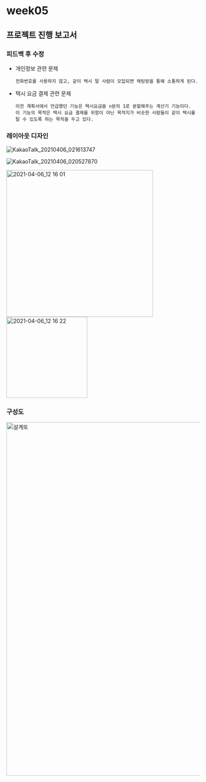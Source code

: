 # week05

## 프로젝트 진행 보고서

### 피드백 후 수정

  - 개인정보 관련 문제

        전화번호를 사용하지 않고, 같이 택시 탈 사람이 모집되면 채팅방을 통해 소통하게 된다.

  - 택시 요금 결제 관련 문제
        
        이전 계획서에서 언급했던 기능은 택시요금을 n분의 1로 분할해주는 계산기 기능이다.
        이 기능의 목적은 택시 요금 결제를 위함이 아닌 목적지가 비슷한 사람들이 같이 택시를 탈 수 있도록 하는 목적을 두고 있다. 
        
### 레이아웃 디자인

![KakaoTalk_20210406_021613747](https://user-images.githubusercontent.com/80017979/113605057-1c9e0e00-9681-11eb-9cbf-70d0c1b8452b.png)

![KakaoTalk_20210406_020527870](https://user-images.githubusercontent.com/80017979/113605372-83232c00-9681-11eb-8507-d5014ed99c07.png)

<img width="382" alt="2021-04-06_12 16 01" src="https://user-images.githubusercontent.com/80017979/113605688-f462df00-9681-11eb-8547-a7890ccfa957.png">

<img width="211" alt="2021-04-06_12 16 22" src="https://user-images.githubusercontent.com/80017979/113605691-f4fb7580-9681-11eb-8959-06f7e1527e89.png">





### 구성도

<img width="920" alt="설계또" src="https://user-images.githubusercontent.com/80017979/113604142-d300f380-967f-11eb-82f9-f655d2518094.png">
